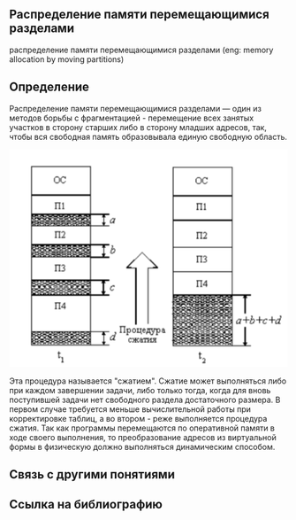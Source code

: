 ##  Распределение памяти перемещающимися разделами
распределение памяти перемещающимися разделами (eng: memory allocation by moving partitions) 

## Определение
Распределение памяти перемещающимися разделами — один из методов борьбы с фрагментацией - перемещение всех занятых участков в сторону старших либо в сторону младших адресов, так, чтобы вся свободная память образовывала единую свободную область.

![memory allocation by moving partitions](https://github.com/vernikkkkkkkkkkkkkkkkkkk/concept_new/blob/main/images/memory%20allocation%20by%20moving%20partitions.png)

Эта
процедура называется "сжатием". Сжатие может выполняться либо
при каждом завершении задачи, либо только тогда, когда для вновь
поступившей задачи нет свободного раздела достаточного размера.
В первом случае требуется меньше вычислительной работы при
корректировке таблиц, а во втором - реже выполняется процедура
сжатия. Так как программы перемещаются по оперативной памяти
в ходе своего выполнения, то преобразование адресов из
виртуальной формы в физическую должно выполняться
динамическим способом.
## Связь с другими понятиями

## Cсылка на библиографию
